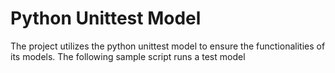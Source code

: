# Python Unittest Model
The project utilizes the python unittest model to ensure the functionalities of its models. The following sample script runs a test model
